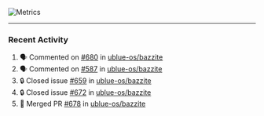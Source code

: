 ![Metrics](https://metrics.lecoq.io/KyleGospo?template=classic&base=header%2C%20activity%2C%20community%2C%20repositories%2C%20metadata&base.indepth=false&base.hireable=false&base.skip=false&config.timezone=America%2FLos_Angeles)

---
### Recent Activity
<!--START_SECTION:activity-->
1. 🗣 Commented on [#680](https://github.com/ublue-os/bazzite/issues/680#issuecomment-1890611084) in [ublue-os/bazzite](https://github.com/ublue-os/bazzite)
2. 🗣 Commented on [#587](https://github.com/ublue-os/bazzite/pull/587#issuecomment-1890272758) in [ublue-os/bazzite](https://github.com/ublue-os/bazzite)
3. 🔒 Closed issue [#659](https://github.com/ublue-os/bazzite/issues/659) in [ublue-os/bazzite](https://github.com/ublue-os/bazzite)
4. 🔒 Closed issue [#672](https://github.com/ublue-os/bazzite/issues/672) in [ublue-os/bazzite](https://github.com/ublue-os/bazzite)
5. 🎉 Merged PR [#678](https://github.com/ublue-os/bazzite/pull/678) in [ublue-os/bazzite](https://github.com/ublue-os/bazzite)
<!--END_SECTION:activity-->
